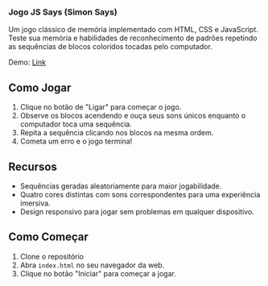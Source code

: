 ### Jogo JS Says (Simon Says)

Um jogo clássico de memória implementado com HTML, CSS e JavaScript. Teste sua memória e habilidades de reconhecimento de padrões repetindo as sequências de blocos coloridos tocadas pelo computador.

Demo: [Link]()

## Como Jogar
1. Clique no botão de "Ligar" para começar o jogo.
2. Observe os blocos acendendo e ouça seus sons únicos enquanto o computador toca uma sequência.
3. Repita a sequência clicando nos blocos na mesma ordem.
4. Cometa um erro e o jogo termina!

## Recursos
- Sequências geradas aleatoriamente para maior jogabilidade.
- Quatro cores distintas com sons correspondentes para uma experiência imersiva.
- Design responsivo para jogar sem problemas em qualquer dispositivo.

## Como Começar
1. Clone o repositório
2. Abra `index.html` no seu navegador da web.
3. Clique no botão "Iniciar" para começar a jogar.